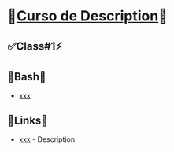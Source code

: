 # 🚨<a href="https://platzi.com/cursos/xxxxx/" target="_blank">Curso de Description</a>🚨
## ✅Class#1⚡️

## 🚧Bash🚨
* <a href="https://www.xxx.xx/" target="_blank">xxx</a>
## 🚧Links🚨
* [xxx](https://xxx.xxx) - Description
